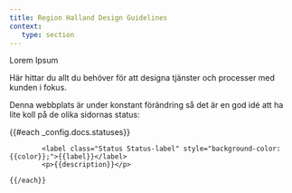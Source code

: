 ```yaml
---
title: Region Halland Design Guidelines
context:
   type: section
---
```


Lorem Ipsum

Här hittar du allt du behöver för att designa tjänster och processer med kunden i fokus.

Denna webbplats är under konstant förändring så det är en god idé att ha lite koll på de olika sidornas status:

<div class='p-4 mt-8 bg-grey-lightest rounded'>
	{{#each _config.docs.statuses}}

	  		<label class="Status Status-label" style="background-color: {{color}};">{{label}}</label>
	  		<p>{{description}}</p>

	{{/each}}
</div>
